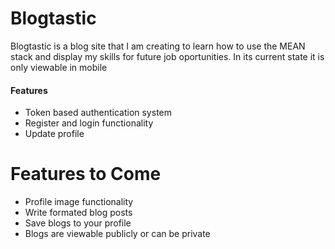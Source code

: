 # Blogtastic

Blogtastic is a blog site that I am creating to learn how to use the MEAN stack and display my skills for future job oportunities. In its current state it is only viewable in mobile

#### Features

  - Token based authentication system
  - Register and login functionality
  - Update profile 

# Features to Come
    
  - Profile image functionality  
  - Write formated blog posts
  - Save blogs to your profile
  - Blogs are viewable publicly or can be private
